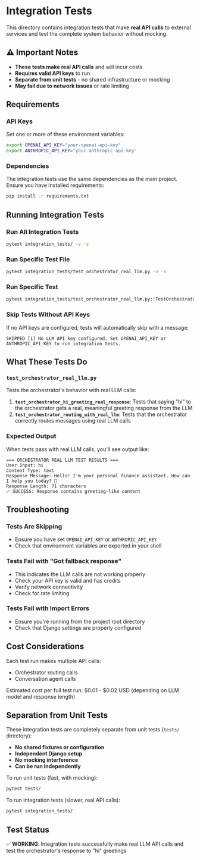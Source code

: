 # Integration Tests

This directory contains integration tests that make **real API calls** to external services and test the complete system behavior without mocking.

## ⚠️ Important Notes

- **These tests make real API calls** and will incur costs
- **Requires valid API keys** to run
- **Separate from unit tests** - no shared infrastructure or mocking
- **May fail due to network issues** or rate limiting

## Requirements

### API Keys
Set one or more of these environment variables:
```bash
export OPENAI_API_KEY="your-openai-api-key"
export ANTHROPIC_API_KEY="your-anthropic-api-key"
```

### Dependencies
The integration tests use the same dependencies as the main project. Ensure you have installed requirements:
```bash
pip install -r requirements.txt
```

## Running Integration Tests

### Run All Integration Tests
```bash
pytest integration_tests/ -v -s
```

### Run Specific Test File
```bash
pytest integration_tests/test_orchestrator_real_llm.py -v -s
```

### Run Specific Test
```bash
pytest integration_tests/test_orchestrator_real_llm.py::TestOrchestratorRealLLM::test_orchestrator_hi_greeting_real_response -v -s
```

### Skip Tests Without API Keys
If no API keys are configured, tests will automatically skip with a message:
```
SKIPPED [1] No LLM API key configured. Set OPENAI_API_KEY or ANTHROPIC_API_KEY to run integration tests.
```

## What These Tests Do

### `test_orchestrator_real_llm.py`
Tests the orchestrator's behavior with real LLM calls:

1. **`test_orchestrator_hi_greeting_real_response`**: Tests that saying "hi" to the orchestrator gets a real, meaningful greeting response from the LLM
2. **`test_orchestrator_routing_with_real_llm`**: Tests that the orchestrator correctly routes messages using real LLM calls

### Expected Output
When tests pass with real LLM calls, you'll see output like:
```
=== ORCHESTRATOR REAL LLM TEST RESULTS ===
User Input: hi
Content Type: text
Response Message: Hello! I'm your personal finance assistant. How can I help you today? 🚀
Response Length: 71 characters
✅ SUCCESS: Response contains greeting-like content
```

## Troubleshooting

### Tests Are Skipping
- Ensure you have set `OPENAI_API_KEY` or `ANTHROPIC_API_KEY`
- Check that environment variables are exported in your shell

### Tests Fail with "Got fallback response"
- This indicates the LLM calls are not working properly
- Check your API key is valid and has credits
- Verify network connectivity
- Check for rate limiting

### Tests Fail with Import Errors
- Ensure you're running from the project root directory
- Check that Django settings are properly configured

## Cost Considerations

Each test run makes multiple API calls:
- Orchestrator routing calls
- Conversation agent calls

Estimated cost per full test run: $0.01 - $0.02 USD (depending on LLM model and response length)

## Separation from Unit Tests

These integration tests are completely separate from unit tests (`tests/` directory):
- **No shared fixtures or configuration**
- **Independent Django setup**
- **No mocking interference**
- **Can be run independently**

To run unit tests (fast, with mocking):
```bash
pytest tests/
```

To run integration tests (slower, real API calls):
```bash
pytest integration_tests/
```

## Test Status

✅ **WORKING**: Integration tests successfully make real LLM API calls and test the orchestrator's response to "hi" greetings 